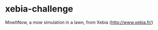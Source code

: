 xebia-challenge
===============

MowItNow, a mow simulation in a lawn, from Xebia (http://www.xebia.fr/)